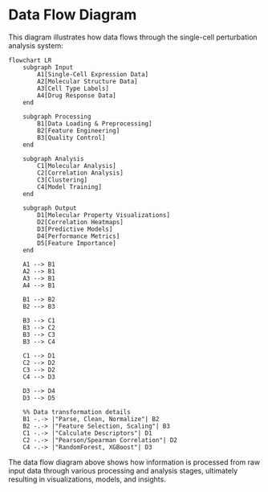 # Data Flow Diagram

This diagram illustrates how data flows through the single-cell perturbation analysis system:

```mermaid
flowchart LR
    subgraph Input
        A1[Single-Cell Expression Data]
        A2[Molecular Structure Data]
        A3[Cell Type Labels]
        A4[Drug Response Data]
    end

    subgraph Processing
        B1[Data Loading & Preprocessing]
        B2[Feature Engineering]
        B3[Quality Control]
    end

    subgraph Analysis
        C1[Molecular Analysis]
        C2[Correlation Analysis]
        C3[Clustering]
        C4[Model Training]
    end

    subgraph Output
        D1[Molecular Property Visualizations]
        D2[Correlation Heatmaps]
        D3[Predictive Models]
        D4[Performance Metrics]
        D5[Feature Importance]
    end

    A1 --> B1
    A2 --> B1
    A3 --> B1
    A4 --> B1
    
    B1 --> B2
    B2 --> B3
    
    B3 --> C1
    B3 --> C2
    B3 --> C3
    B3 --> C4
    
    C1 --> D1
    C2 --> D2
    C3 --> D2
    C4 --> D3
    
    D3 --> D4
    D3 --> D5

    %% Data transformation details
    B1 -.-> |"Parse, Clean, Normalize"| B2
    B2 -.-> |"Feature Selection, Scaling"| B3
    C1 -.-> |"Calculate Descriptors"| D1
    C2 -.-> |"Pearson/Spearman Correlation"| D2
    C4 -.-> |"RandomForest, XGBoost"| D3
```

The data flow diagram above shows how information is processed from raw input data through various processing and analysis stages, ultimately resulting in visualizations, models, and insights. 